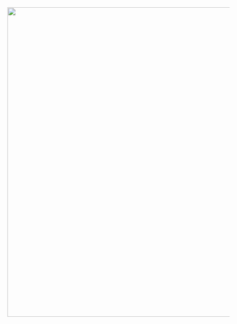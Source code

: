 <img src="https://encrypted-tbn0.gstatic.com/images?q=tbn:ANd9GcTQ_Cdg5exT8b4S-ikN2qJQZwKU2tifCrFYSQ&usqp=CAU" width="30000" height="700"/>
